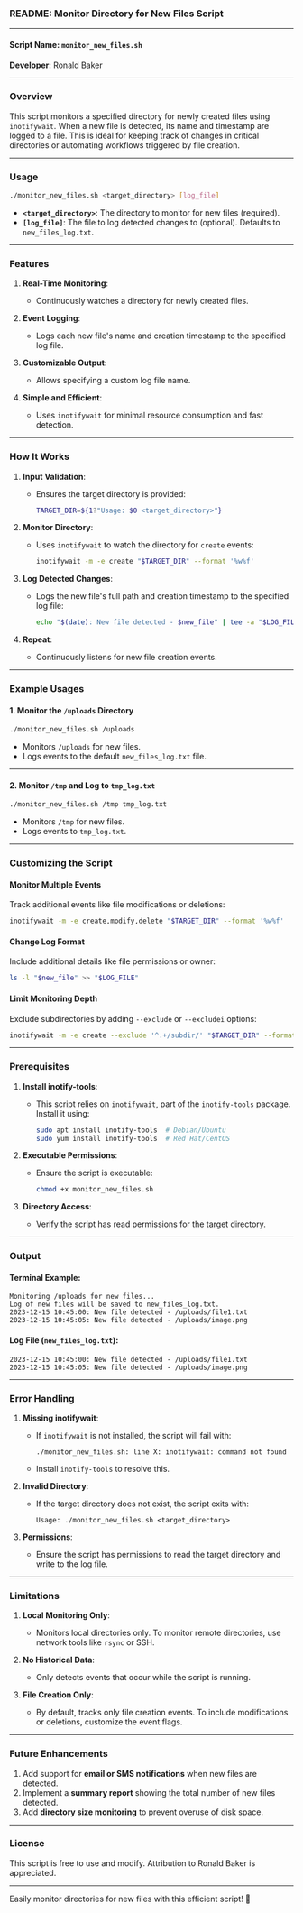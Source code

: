 ### **README: Monitor Directory for New Files Script**

---

#### **Script Name**: `monitor_new_files.sh`  
**Developer**: Ronald Baker  

---

### **Overview**
This script monitors a specified directory for newly created files using `inotifywait`. When a new file is detected, its name and timestamp are logged to a file. This is ideal for keeping track of changes in critical directories or automating workflows triggered by file creation.

---

### **Usage**
```bash
./monitor_new_files.sh <target_directory> [log_file]
```

- **`<target_directory>`**: The directory to monitor for new files (required).  
- **`[log_file]`**: The file to log detected changes to (optional). Defaults to `new_files_log.txt`.  

---

### **Features**
1. **Real-Time Monitoring**:
   - Continuously watches a directory for newly created files.

2. **Event Logging**:
   - Logs each new file's name and creation timestamp to the specified log file.

3. **Customizable Output**:
   - Allows specifying a custom log file name.

4. **Simple and Efficient**:
   - Uses `inotifywait` for minimal resource consumption and fast detection.

---

### **How It Works**
1. **Input Validation**:
   - Ensures the target directory is provided:
     ```bash
     TARGET_DIR=${1?"Usage: $0 <target_directory>"}
     ```

2. **Monitor Directory**:
   - Uses `inotifywait` to watch the directory for `create` events:
     ```bash
     inotifywait -m -e create "$TARGET_DIR" --format '%w%f'
     ```

3. **Log Detected Changes**:
   - Logs the new file's full path and creation timestamp to the specified log file:
     ```bash
     echo "$(date): New file detected - $new_file" | tee -a "$LOG_FILE"
     ```

4. **Repeat**:
   - Continuously listens for new file creation events.

---

### **Example Usages**

#### **1. Monitor the `/uploads` Directory**
```bash
./monitor_new_files.sh /uploads
```
- Monitors `/uploads` for new files.  
- Logs events to the default `new_files_log.txt` file.

---

#### **2. Monitor `/tmp` and Log to `tmp_log.txt`**
```bash
./monitor_new_files.sh /tmp tmp_log.txt
```
- Monitors `/tmp` for new files.  
- Logs events to `tmp_log.txt`.

---

### **Customizing the Script**

#### **Monitor Multiple Events**
Track additional events like file modifications or deletions:
```bash
inotifywait -m -e create,modify,delete "$TARGET_DIR" --format '%w%f'
```

#### **Change Log Format**
Include additional details like file permissions or owner:
```bash
ls -l "$new_file" >> "$LOG_FILE"
```

#### **Limit Monitoring Depth**
Exclude subdirectories by adding `--exclude` or `--excludei` options:
```bash
inotifywait -m -e create --exclude '^.+/subdir/' "$TARGET_DIR" --format '%w%f'
```

---

### **Prerequisites**
1. **Install inotify-tools**:
   - This script relies on `inotifywait`, part of the `inotify-tools` package. Install it using:
     ```bash
     sudo apt install inotify-tools  # Debian/Ubuntu
     sudo yum install inotify-tools  # Red Hat/CentOS
     ```

2. **Executable Permissions**:
   - Ensure the script is executable:
     ```bash
     chmod +x monitor_new_files.sh
     ```

3. **Directory Access**:
   - Verify the script has read permissions for the target directory.

---

### **Output**

#### **Terminal Example**:
```
Monitoring /uploads for new files...
Log of new files will be saved to new_files_log.txt.
2023-12-15 10:45:00: New file detected - /uploads/file1.txt
2023-12-15 10:45:05: New file detected - /uploads/image.png
```

#### **Log File (`new_files_log.txt`)**:
```
2023-12-15 10:45:00: New file detected - /uploads/file1.txt
2023-12-15 10:45:05: New file detected - /uploads/image.png
```

---

### **Error Handling**
1. **Missing inotifywait**:
   - If `inotifywait` is not installed, the script will fail with:
     ```
     ./monitor_new_files.sh: line X: inotifywait: command not found
     ```
   - Install `inotify-tools` to resolve this.

2. **Invalid Directory**:
   - If the target directory does not exist, the script exits with:
     ```
     Usage: ./monitor_new_files.sh <target_directory>
     ```

3. **Permissions**:
   - Ensure the script has permissions to read the target directory and write to the log file.

---

### **Limitations**
1. **Local Monitoring Only**:
   - Monitors local directories only. To monitor remote directories, use network tools like `rsync` or SSH.

2. **No Historical Data**:
   - Only detects events that occur while the script is running.

3. **File Creation Only**:
   - By default, tracks only file creation events. To include modifications or deletions, customize the event flags.

---

### **Future Enhancements**
1. Add support for **email or SMS notifications** when new files are detected.
2. Implement a **summary report** showing the total number of new files detected.
3. Add **directory size monitoring** to prevent overuse of disk space.

---

### **License**
This script is free to use and modify. Attribution to Ronald Baker is appreciated.

---

Easily monitor directories for new files with this efficient script! 🚀